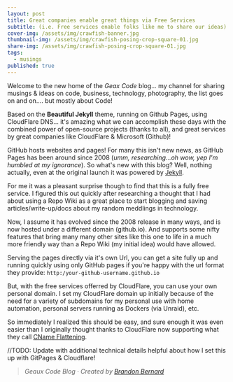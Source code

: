 ```yaml
---
layout: post
title: Great companies enable great things via Free Services
subtitle: (i.e. Free services enable folks like me to share our ideas)
cover-img: /assets/img/crawfish-banner.jpg
thumbnail-img: /assets/img/crawfish-posing-crop-square-01.jpg
share-img: /assets/img/crawfish-posing-crop-square-01.jpg
tags:
  - musings
published: true
---
```

Welcome to the new home of the _Geax Code_ blog... my channel for sharing musings &amp; ideas on code, business, technology, photography, the list goes on and on.... but mostly about Code!

Based on the **Beautiful Jekyll** theme, running on Github Pages, using CloudFlare DNS... it's amazing what we can accomplish these days with the combined power of open-source projects (thanks to all), and great services by great companies like CloudFlare & Microsoft (Github)!

GitHub hosts websites and pages! For many this isn't new news, as GitHub Pages has been around since 2008 (_umm, researching...oh wow, yep I'm humbled at my ignorance_). So what's new with this blog?  Well, nothing actually, even at the original launch it was powered by [Jekyll](https://en.wikipedia.org/wiki/Jekyll_(software)).

For me it was a pleasant surprise though to find that this is a fully free service. I figured this out quickly after researching a thought that I had about using a Repo Wiki as a great place to start blogging and saving articles/write-up/docs about my random meddlings in technology.

Now, I assume it has evolved since the 2008 release in many ways, and is now hosted under a different domain (github.io). And supports some nifty features that bring many many other sites like this one to life in a much more friendly way than a Repo Wiki (my initial idea) would have allowed.

Serving the pages directly via it's own Url, you can get a site fully up and running quickly using only GitHub pages if you're happy with the url format they provide: `http:/your-github-username.github.io`

But, with the free services offerred by CloudFlare, you can use your own personal domain. I set my CloudFlare domain up initially because of the need for a variety of subdomains for my personal use with home automation, personal servers running as Dockers (via Unraid), etc.

So immediately I realized this should be easy, and sure enough it was even easier than I originally thought thanks to CloudFlare now supporting what they call [CName Flattening](https://blog.cloudflare.com/introducing-cname-flattening-rfc-compliant-cnames-at-a-domains-root/).


//TODO:  Update with additional technical details helpful about how I set this up with GitPages & Cloudflare!

> *Geaux Code Blog &middot; Created by [Brandon Bernard](https://cajuncoding.com)*
